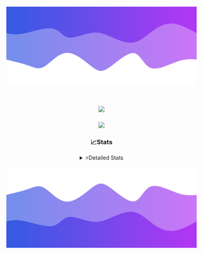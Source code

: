 ![Header](./header.png)
<div align="center">

<h1 align="center">
  <a href="https://git.io/typing-svg">
    <img src="https://readme-typing-svg.herokuapp.com/?lines=Hello,+There!+%F0%9F%91%8B;This+is+chicho.;Owner+on+Ocean;&center=true&size=25">
  </a>
</h1>
  
<p align="center">
  <img src="https://lanyard.cnrad.dev/api/852683595378196480" />
</p>

### 📈Stats
<details>
    <summary> ⚡Detailed Stats</summary>
    <br/>

<!--START_SECTION:waka-->
![Code Time](http://img.shields.io/badge/Code%20Time-787%20hrs%2013%20mins-blue)

![Profile Views](http://img.shields.io/badge/Profile%20Views-2-blue)

**🐱 My GitHub Data** 

> 📦 78.5 kB Used in GitHub's Storage 
 > 
> 🏆 29 Contributions in the Year 2024
 > 
> 🚫 Not Opted to Hire
 > 
> 📜 15 Public Repositories 
 > 
> 🔑 9 Private Repositories 
 > 
**I'm a Night 🦉** 

```text
🌞 Morning                22 commits          █░░░░░░░░░░░░░░░░░░░░░░░░   05.49 % 
🌆 Daytime                56 commits          ███░░░░░░░░░░░░░░░░░░░░░░   13.97 % 
🌃 Evening                175 commits         ███████████░░░░░░░░░░░░░░   43.64 % 
🌙 Night                  148 commits         █████████░░░░░░░░░░░░░░░░   36.91 % 
```
📅 **I'm Most Productive on Tuesday** 

```text
Monday                   24 commits          █░░░░░░░░░░░░░░░░░░░░░░░░   05.99 % 
Tuesday                  108 commits         ███████░░░░░░░░░░░░░░░░░░   26.93 % 
Wednesday                83 commits          █████░░░░░░░░░░░░░░░░░░░░   20.70 % 
Thursday                 57 commits          ████░░░░░░░░░░░░░░░░░░░░░   14.21 % 
Friday                   42 commits          ███░░░░░░░░░░░░░░░░░░░░░░   10.47 % 
Saturday                 34 commits          ██░░░░░░░░░░░░░░░░░░░░░░░   08.48 % 
Sunday                   53 commits          ███░░░░░░░░░░░░░░░░░░░░░░   13.22 % 
```


📊 **This Week I Spent My Time On** 

```text
🕑︎ Time Zone: America/Argentina/Buenos_Aires

💬 Programming Languages: 
TypeScript               5 hrs 11 mins       ████████████░░░░░░░░░░░░░   47.25 % 
Astro                    3 hrs 18 mins       ████████░░░░░░░░░░░░░░░░░   30.14 % 
JSON                     59 mins             ██░░░░░░░░░░░░░░░░░░░░░░░   09.07 % 
JavaScript               47 mins             ██░░░░░░░░░░░░░░░░░░░░░░░   07.17 % 
YAML                     14 mins             █░░░░░░░░░░░░░░░░░░░░░░░░   02.18 % 

🔥 Editors: 
VS Code                  11 hrs              █████████████████████████   100.00 % 

🐱‍💻 Projects: 
amparar                  5 hrs 57 mins       ██████████████░░░░░░░░░░░   54.23 % 
testa                    3 hrs 49 mins       █████████░░░░░░░░░░░░░░░░   34.80 % 
ampararweb               41 mins             ██░░░░░░░░░░░░░░░░░░░░░░░   06.22 % 
Unknown Project          29 mins             █░░░░░░░░░░░░░░░░░░░░░░░░   04.45 % 
esland-web-8eada88e1aefc42 mins              ░░░░░░░░░░░░░░░░░░░░░░░░░   00.31 % 

💻 Operating System: 
Windows                  10 hrs 49 mins      █████████████████████████   98.45 % 
Mac                      10 mins             ░░░░░░░░░░░░░░░░░░░░░░░░░   01.55 % 
```

**I Mostly Code in JavaScript** 

```text
JavaScript               8 repos             ██████░░░░░░░░░░░░░░░░░░░   25.00 % 
HTML                     7 repos             █████░░░░░░░░░░░░░░░░░░░░   21.88 % 
TypeScript               2 repos             ██░░░░░░░░░░░░░░░░░░░░░░░   06.25 % 
C#                       2 repos             ██░░░░░░░░░░░░░░░░░░░░░░░   06.25 % 
SCSS                     1 repo              █░░░░░░░░░░░░░░░░░░░░░░░░   03.12 % 
```




 Last Updated on 26/07/2024 01:02:30 UTC
<!--END_SECTION:waka-->
</details>

![Footer](./footer.png)
